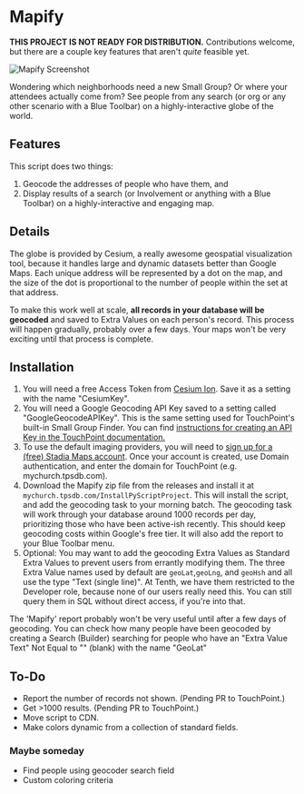# Mapify

**THIS PROJECT IS NOT READY FOR DISTRIBUTION.** Contributions welcome, but there are a couple key features that
aren't *quite* feasible yet.  

![Mapify Screenshot](https://github.com/TenthPres/TouchPointScripts/blob/master/.documentation/MapifyScreenshot.png?raw=true)

Wondering which neighborhoods need a new Small Group?  Or where your attendees actually come from?  See 
people from any search (or org or any other scenario with a Blue Toolbar) on a highly-interactive globe of the 
world.

## Features

This script does two things:
1. Geocode the addresses of people who have them, and
1. Display results of a search (or Involvement or anything with a Blue Toolbar) on a highly-interactive and engaging 
   map.

## Details
The globe is provided by Cesium, a really awesome geospatial visualization tool, because it handles large and 
dynamic datasets better than Google Maps.  Each unique address will be represented by a dot on the map, and the
size of the dot is proportional to the number of people within the set at that address. 

To make this work well at scale, **all records in your database will be geocoded** and saved to Extra Values on each 
person's record.  This process will happen gradually, probably over a few days.  Your maps won't be very exciting until 
that process is complete. 

## Installation
1.  You will need a free Access Token from [Cesium Ion](https://cesium.com/ion/tokens).  Save it as a setting with 
    the name "CesiumKey".  
1.  You will need a Google Geocoding API Key saved to a setting called "GoogleGeocodeAPIKey".  This is the same setting 
    used for TouchPoint's built-in Small Group Finder.  You can find [instructions for creating an API Key in the 
    TouchPoint documentation.](https://docs.touchpointsoftware.com/Organizations/SmallGroupFinderMap.html)
1.  To use the default imaging providers, you will need to 
    [sign up for a (free) Stadia Maps account](https://client.stadiamaps.com/). Once your account is created, use Domain 
    authentication, and enter the domain for TouchPoint (e.g. mychurch.tpsdb.com).
1.  Download the Mapify zip file from the releases and install it at `mychurch.tpsdb.com/InstallPyScriptProject`.  This 
    will install the script, and add the geocoding task to your morning batch.  The geocoding task will work through 
    your database around 1000 records per day, prioritizing those who have been active-ish recently.  This should keep
    geocoding costs within Google's free tier.  It will also add the report to your Blue Toolbar menu.
1.  Optional: You may want to add the geocoding Extra Values as Standard Extra Values to prevent users from errantly 
    modifying them.  The three Extra Value names used by default are `geoLat`,`geoLng`, and `geoHsh` and all use the 
    type "Text (single line)".  At Tenth, we have them restricted to the Developer role, because none of our users 
    really need this.  You can still query them in SQL without direct access, if you're into that.

The 'Mapify' report probably won't be very useful until after a few days of geocoding.  You can check how many people 
have been geocoded by creating a Search (Builder) searching for people who have an "Extra Value Text" Not Equal to "" 
(blank) with the name "GeoLat"

## To-Do
- Report the number of records not shown.  (Pending PR to TouchPoint.)
- Get >1000 results.  (Pending PR to TouchPoint.)
- Move script to CDN.
- Make colors dynamic from a collection of standard fields.

### Maybe someday
- Find people using geocoder search field
- Custom coloring criteria
